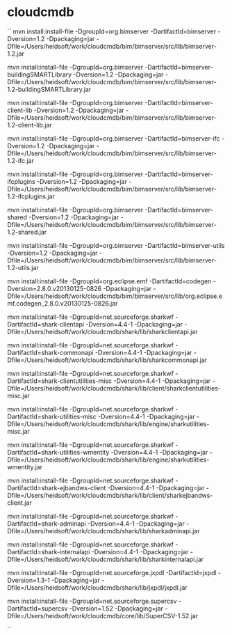 # cloudcmdb
``
mvn install:install-file -DgroupId=org.bimserver -DartifactId=bimserver -Dversion=1.2 -Dpackaging=jar -Dfile=/Users/heidsoft/work/cloudcmdb/bim/bimserver/src/lib/bimserver-1.2.jar

mvn install:install-file -DgroupId=org.bimserver -DartifactId=bimserver-buildingSMARTLibrary -Dversion=1.2 -Dpackaging=jar -Dfile=/Users/heidsoft/work/cloudcmdb/bim/bimserver/src/lib/bimserver-1.2-buildingSMARTLibrary.jar

mvn install:install-file -DgroupId=org.bimserver -DartifactId=bimserver-client-lib -Dversion=1.2 -Dpackaging=jar -Dfile=/Users/heidsoft/work/cloudcmdb/bim/bimserver/src/lib/bimserver-1.2-client-lib.jar

mvn install:install-file -DgroupId=org.bimserver -DartifactId=bimserver-ifc -Dversion=1.2 -Dpackaging=jar -Dfile=/Users/heidsoft/work/cloudcmdb/bim/bimserver/src/lib/bimserver-1.2-ifc.jar

mvn install:install-file -DgroupId=org.bimserver -DartifactId=bimserver-ifcplugins -Dversion=1.2 -Dpackaging=jar -Dfile=/Users/heidsoft/work/cloudcmdb/bim/bimserver/src/lib/bimserver-1.2-ifcplugins.jar

mvn install:install-file -DgroupId=org.bimserver -DartifactId=bimserver-shared -Dversion=1.2 -Dpackaging=jar -Dfile=/Users/heidsoft/work/cloudcmdb/bim/bimserver/src/lib/bimserver-1.2-shared.jar

mvn install:install-file -DgroupId=org.bimserver -DartifactId=bimserver-utils -Dversion=1.2 -Dpackaging=jar -Dfile=/Users/heidsoft/work/cloudcmdb/bim/bimserver/src/lib/bimserver-1.2-utils.jar

mvn install:install-file -DgroupId=org.eclipse.emf -DartifactId=codegen -Dversion=2.8.0.v20130125-0826 -Dpackaging=jar -Dfile=/Users/heidsoft/work/cloudcmdb/bim/bimserver/src/lib/org.eclipse.emf.codegen_2.8.0.v20130125-0826.jar




mvn install:install-file -DgroupId=net.sourceforge.sharkwf -DartifactId=shark-clientapi -Dversion=4.4-1 -Dpackaging=jar -Dfile=/Users/heidsoft/work/cloudcmdb/shark/lib/sharkclientapi.jar

mvn install:install-file -DgroupId=net.sourceforge.sharkwf -DartifactId=shark-commonapi -Dversion=4.4-1 -Dpackaging=jar -Dfile=/Users/heidsoft/work/cloudcmdb/shark/lib/sharkcommonapi.jar

mvn install:install-file -DgroupId=net.sourceforge.sharkwf -DartifactId=shark-clientutilities-misc -Dversion=4.4-1 -Dpackaging=jar -Dfile=/Users/heidsoft/work/cloudcmdb/shark/lib/client/sharkclientutilities-misc.jar

mvn install:install-file -DgroupId=net.sourceforge.sharkwf -DartifactId=shark-utilities-misc -Dversion=4.4-1 -Dpackaging=jar -Dfile=/Users/heidsoft/work/cloudcmdb/shark/lib/engine/sharkutilities-misc.jar

mvn install:install-file -DgroupId=net.sourceforge.sharkwf -DartifactId=shark-utilities-wmentity -Dversion=4.4-1 -Dpackaging=jar -Dfile=/Users/heidsoft/work/cloudcmdb/shark/lib/engine/sharkutilities-wmentity.jar

mvn install:install-file -DgroupId=net.sourceforge.sharkwf -DartifactId=shark-ejbandws-client -Dversion=4.4-1 -Dpackaging=jar -Dfile=/Users/heidsoft/work/cloudcmdb/shark/lib/client/sharkejbandws-client.jar

mvn install:install-file -DgroupId=net.sourceforge.sharkwf -DartifactId=shark-adminapi -Dversion=4.4-1 -Dpackaging=jar -Dfile=/Users/heidsoft/work/cloudcmdb/shark/lib/sharkadminapi.jar

mvn install:install-file -DgroupId=net.sourceforge.sharkwf -DartifactId=shark-internalapi -Dversion=4.4-1 -Dpackaging=jar -Dfile=/Users/heidsoft/work/cloudcmdb/shark/lib/sharkinternalapi.jar

mvn install:install-file -DgroupId=net.sourceforge.jxpdl -DartifactId=jxpdl -Dversion=1.3-1 -Dpackaging=jar -Dfile=/Users/heidsoft/work/cloudcmdb/shark/lib/jxpdl/jxpdl.jar



mvn install:install-file -DgroupId=net.sourceforge.supercsv -DartifactId=supercsv -Dversion=1.52 -Dpackaging=jar -Dfile=/Users/heidsoft/work/cloudcmdb/core/lib/SuperCSV-1.52.jar






``
